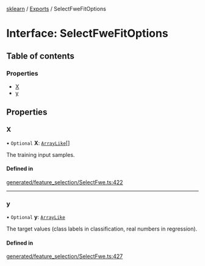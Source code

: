 [sklearn](../readme.md) / [Exports](../modules.md) / SelectFweFitOptions

# Interface: SelectFweFitOptions

## Table of contents

### Properties

- [X](SelectFweFitOptions.md#x)
- [y](SelectFweFitOptions.md#y)

## Properties

### X

• `Optional` **X**: [`ArrayLike`](../modules.md#arraylike)[]

The training input samples.

#### Defined in

[generated/feature_selection/SelectFwe.ts:422](https://github.com/transitive-bullshit/scikit-learn-ts/blob/367336a/packages/sklearn/src/generated/feature_selection/SelectFwe.ts#L422)

___

### y

• `Optional` **y**: [`ArrayLike`](../modules.md#arraylike)

The target values (class labels in classification, real numbers in regression).

#### Defined in

[generated/feature_selection/SelectFwe.ts:427](https://github.com/transitive-bullshit/scikit-learn-ts/blob/367336a/packages/sklearn/src/generated/feature_selection/SelectFwe.ts#L427)
